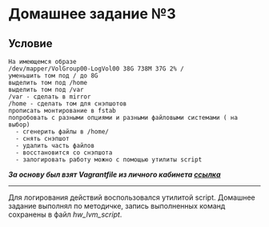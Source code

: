 # Домашнее задание №3
## Условие

    На имеющемся образе
    /dev/mapper/VolGroup00-LogVol00 38G 738M 37G 2% /
    уменьшить том под / до 8G
    выделить том под /home
    выделить том под /var
    /var - сделать в mirror
    /home - сделать том для снэпшотов
    прописать монтирование в fstab
    попробовать с разными опциями и разными файловыми системами ( на выбор)
      - сгенерить файлы в /home/
      - снять снэпшот
      - удалить часть файлов
      - восстановится со снэпшота
      - залогировать работу можно с помощью утилиты script

***За основу был взят Vagrantfile из личного кабинета [ссылка](https://gitlab.com/otus_linux/stands-03-lvm.git)***

***

Для логирования действий воспользовался утилитой script.
Домашнее задание выполнял по методичке, запись выполненных команд сохранены в файл *hw_lvm_script*.
